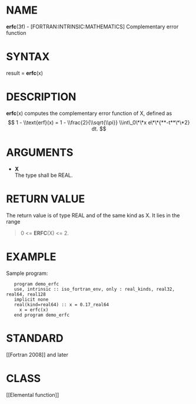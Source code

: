 # NAME

**erfc**(3f) - \[FORTRAN:INTRINSIC:MATHEMATICS\] Complementary error
function

# SYNTAX

result = **erfc**(x)

# DESCRIPTION

**erfc**(x) computes the complementary error function of X, defined as
$$ 1 - \\text{erf}(x) = 1 - \\frac{2}{\\sqrt{\\pi}} \\int\_0\*\*x
e\*\*{**-t**\*\*2} dt. $$

# ARGUMENTS

  - **X**  
    The type shall be REAL.

# RETURN VALUE

The return value is of type REAL and of the same kind as X. It lies in
the range

> 0 \<= **ERFC**(X) \<= 2.

# EXAMPLE

Sample program:

``` 
   program demo_erfc
   use, intrinsic :: iso_fortran_env, only : real_kinds, real32, real64, real128
   implicit none
   real(kind=real64) :: x = 0.17_real64
     x = erfc(x)
   end program demo_erfc
```

# STANDARD

\[\[Fortran 2008\]\] and later

# CLASS

\[\[Elemental function\]\]
